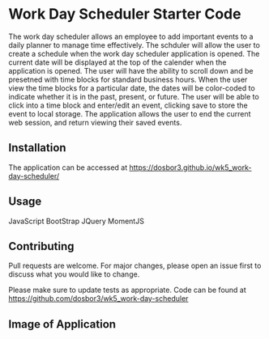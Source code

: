 # Work Day Scheduler Starter Code

The work day scheduler allows an employee to add important events to a daily planner to manage time effectively.  The schduler will allow the user to create
a schedule when the work day scheduler application is opened.  The current date will be displayed at the top of the calender when the application is opened.  The user will have the ability to scroll down and be presetned with time blocks for standard business hours.  When the user view the time blocks for a particular
date, the dates will be color-coded to indicate whether it is in the past, present, or future.  The user will be able to click into a time block and enter/edit an event, clicking save to store the event to local storage.  The application allows the user to end the current web session, and return viewing their saved events. 
## Installation

The application can be accessed at https://dosbor3.github.io/wk5_work-day-scheduler/  

## Usage

JavaScript
BootStrap
JQuery
MomentJS

## Contributing
Pull requests are welcome. For major changes, please open an issue first to discuss what you would like to change.

Please make sure to update tests as appropriate.  Code can be found at https://github.com/dosbor3/wk5_work-day-scheduler


## Image of Application 





